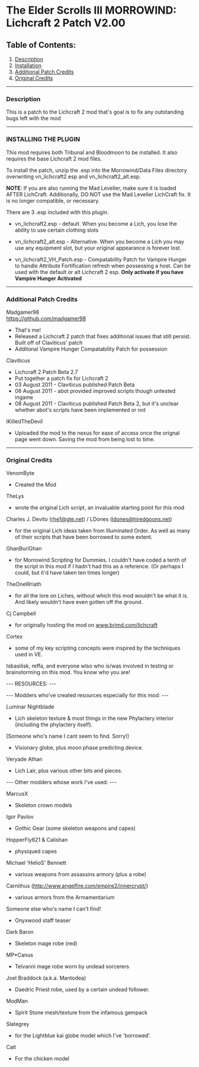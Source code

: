# The Elder Scrolls III MORROWIND: Lichcraft 2 Patch V2.00

## Table of Contents:
1. [Description](#description)
2. [Installation](#installing-the-plugin)
3. [Additional Patch Credits](#additional-patch-credits)
4. [Original Credits](#original-credits)

<hr />

### Description

This is a patch to the Lichcraft 2 mod that's goal is to fix any outstanding bugs left with the mod

<hr />

### INSTALLING THE PLUGIN

This mod requires both Tribunal and Bloodmoon to be installed.
It also requires the base Lichcraft 2 mod files.

To install the patch, unzip the .esp into the Morrowind/Data Files directory
overwriting vn_lichcraft2.esp and vn_lichcraft2_alt.esp.

**NOTE**: If you are also running the Mad Leveller, make sure it is loaded AFTER LichCraft. Additionally, DO NOT use
 the Mad Leveller LichCraft fix. It is no longer compatible, or necessary.

There are 3 .esp included with this plugin.

- vn_lichcraft2.esp - default. When you become a Lich, you lose the ability to use certain clothing slots  
- vn_lichcraft2_alt.esp - Alternative. When you become a Lich you may use any equipment slot, but your original appearance is forever lost.

- vn_lichcraft2_VH_Patch.esp - Compatability Patch for Vampire Hunger to handle Attribute Fortification refresh when possessing a host.
Can be used with the default or alt Lichcraft 2 esp. **Only activate if you have Vampire Hunger Activated**

<hr />

### Additional Patch Credits

Madgamer98  
https://github.com/madgamer98  
- That's me!  
- Released a Lichcraft 2 patch that fixes additional issues that still persist. Built off of Claviticus' patch
- Additonal Vampire Hunger Compatability Patch for possession

Claviticus  
- Lichcraft 2 Patch Beta 2.7  
- Put together a patch fix for Lichcraft 2  
- 03 August 2011 - Claviticus published Patch Beta  
- 06 August 2011 - abot provided improved scripts though untested ingame  
- 08 August 2011 - Claviticus published Patch Beta 2, but it's unclear whether abot's scripts have been implemented or not  

IKilledTheDevil  
- Uploaded the mod to the nexus for ease of access once the orignal page went down. Saving the mod from being lost to time.
     
<hr />

### Original Credits
     
 VenomByte
- Created the Mod  

TheLys
- wrote the original Lich script, an invaluable starting point for this mod

Charles J. Devito (rhe1@gte.net) / LDones (ldones@hiredgoons.net)
- for the original Lich ideas taken from Illuminated Order. As well as many of their scripts that have been 
borrowed to some extent.

GhanBuriGhan
- for Morrowind Scripting for Dummies. I couldn't have coded a tenth of the script in this mod if I hadn't had
this as a reference. (Or perhaps I could, but it'd have taken ten times longer)

TheOneWriath
- for all the lore on Liches, without which this mod wouldn't be what it is. And likely wouldn't have even gotten off the ground.

Cj Campbell
- for originally hosting the mod on www.brimd.com/lichcraft

Cortex
- some of my key scripting concepts were inspired by the techniques used in VE.


tsbasilisk, reffa, and everyone wlso who is/was involved in testing or brainstorming on this mod.
You know who you are!



 --- RESOURCES: ---

 --- Modders who've created resources especially for this mod: ---

Luminar Nightblade 
- Lich skeleton texture & most things in the new Phylactery interior (including the phylactery itself).

[Someone who's name I cant seem to find. Sorry!]
- Visionary globe, plus moon phase predicting device.

Veryade Athan
- Lich Lair, plus various other bits and pieces.
 

 --- Other modders whose work I've used: ---

MarcusX
- Skeleton crown models

Igor Pavlov
- Gothic Gear (some skeleton weapons and capes)

HopperFly621 & Calishan
- physiqued capes

Michael 'HelioS' Bennett
- various weapons from assassins armory (plus a robe)

Carnithus (http://www.angelfire.com/empire2/innercrypt/)
- various armors from the Armamentarium

Someone else who's name I can't find!
- Onyxwood staff teaser

Dark Baron
- Skeleton mage robe (red)

MP*Canus
- Telvanni mage robe worn by undead sorcerers

Joel Braddock (a.k.a. Mantodea)
- Daedric Priest robe, used by a certain undead follower.

ModMan
- Spirit Stone mesh/texture from the infamous gempack

Slategrey
- for the Lightblue kai globe model which I've 'borrowed'.

Cait
- For the chicken model
